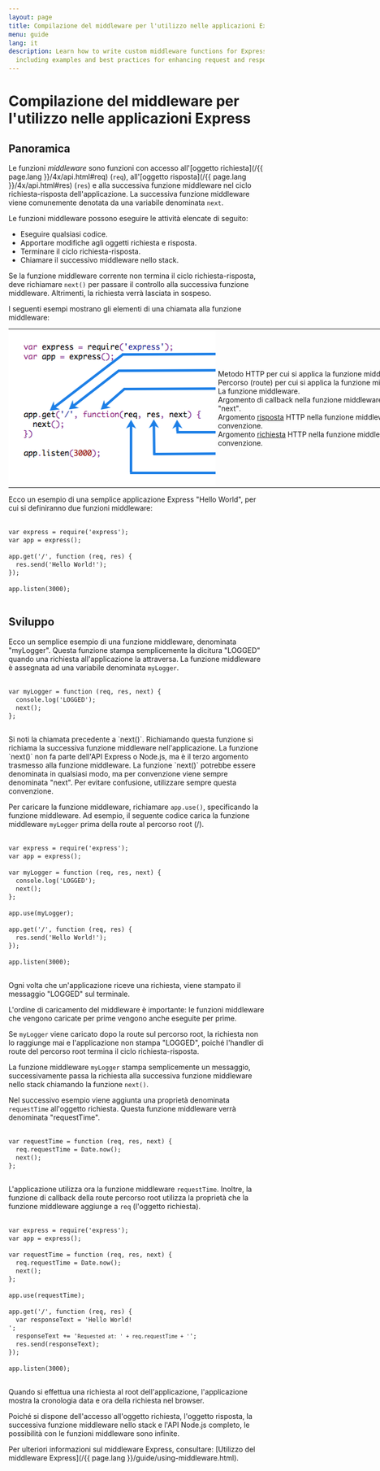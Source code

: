 ```yaml
---
layout: page
title: Compilazione del middleware per l'utilizzo nelle applicazioni Express
menu: guide
lang: it
description: Learn how to write custom middleware functions for Express.js applications,
  including examples and best practices for enhancing request and response handling.
---
```


# Compilazione del middleware per l'utilizzo nelle applicazioni Express

<h2>Panoramica</h2>

Le funzioni *middleware* sono funzioni con accesso all'[oggetto richiesta](/{{ page.lang }}/4x/api.html#req)  (`req`), all'[oggetto risposta](/{{ page.lang }}/4x/api.html#res) (`res`) e alla successiva funzione middleware nel ciclo richiesta-risposta dell'applicazione. La successiva funzione middleware viene comunemente denotata da una variabile denominata `next`.

Le funzioni middleware possono eseguire le attività elencate di seguito:

* Eseguire qualsiasi codice.
* Apportare modifiche agli oggetti richiesta e risposta.
* Terminare il ciclo richiesta-risposta.
* Chiamare il successivo middleware nello stack.

Se la funzione middleware corrente non termina il ciclo richiesta-risposta, deve richiamare `next()` per passare il controllo alla successiva funzione middleware. Altrimenti, la richiesta verrà lasciata in sospeso.

I seguenti esempi mostrano gli elementi di una chiamata alla funzione middleware:

<table style="padding: 0; border: 0; width: 960px; margin-bottom: 10px;">
<tr><td style="margin: 0; padding: 0px; border: 0; width: 410px;">
<img src="/images/express-mw.png" style="margin: 0px; padding: 0px; width: 410px; height: 308px;" />
</td>
<td style="margin: 0; padding: 0 0 0 5px; border: 0; width: 550px;">
<div class="callout" id="callout1">Metodo HTTP per cui si applica la funzione middleware.</div>

<div class="callout" id="callout2">Percorso (route) per cui si applica la funzione middleware.</div>

<div class="callout" id="callout3">La funzione middleware.</div>

<div class="callout" id="callout4">Argomento di callback nella funzione middleware, denominata per convenzione "next".</div>

<div class="callout" id="callout5">Argomento <a href="../4x/api.html#res">risposta</a> HTTP nella funzione middleware, denominato "res" per convenzione.</div>

<div class="callout" id="callout6">Argomento <a href="../4x/api.html#req">richiesta</a> HTTP nella funzione middleware, denominato "req" per convenzione.</div>
</td></tr>
</table>

<!--
<pre>
<code class="language-javascript" translate="no">
var express = require('express');
var app = express();
app.get('/', function(req, res, next) {
	next();
});
</code>
</pre>

* <code>app.get</code>: Metodo HTTP per cui si applica la funzione middleware.

* <code>'/'</code>: Percorso (route) per cui si applica la funzione middleware.

* <code>function</code>: La funzione middleware.

* <code>req</code>: Argomento <a href="../4x/api.html#req">richiesta</a> HTTP nella funzione middleware, denominato "req" per convenzione.

* <code>res</code>: Argomento <a href="../4x/api.html#res">risposta</a> HTTP nella funzione middleware, denominato "res" per convenzione.

* <code>next</code>: Argomento di callback nella funzione middleware, denominata per convenzione "next".
-->

Ecco un esempio di una semplice applicazione Express "Hello World", per cui si definiranno due funzioni middleware:

<pre>
<code class="language-javascript" translate="no">
var express = require('express');
var app = express();

app.get('/', function (req, res) {
  res.send('Hello World!');
});

app.listen(3000);
</code>
</pre>

<h2>Sviluppo</h2>

Ecco un semplice esempio di una funzione middleware, denominata "myLogger". Questa funzione stampa semplicemente la dicitura "LOGGED" quando una richiesta all'applicazione la attraversa. La funzione middleware è assegnata ad una variabile denominata `myLogger`.

<pre>
<code class="language-javascript" translate="no">
var myLogger = function (req, res, next) {
  console.log('LOGGED');
  next();
};
</code>
</pre>

<div class="doc-box doc-notice" markdown="1">
Si noti la chiamata precedente a `next()`.  Richiamando questa funzione si richiama la successiva funzione middleware nell'applicazione.
La funzione `next()` non fa parte dell'API Express o Node.js, ma è il terzo argomento trasmesso alla funzione middleware.  La funzione `next()` potrebbe essere denominata in qualsiasi modo, ma per convenzione viene sempre denominata "next". Per evitare confusione, utilizzare sempre questa convenzione.
</div>

Per caricare la funzione middleware, richiamare `app.use()`, specificando la funzione middleware.
Ad esempio, il seguente codice carica la funzione middleware `myLogger` prima della route al percorso root (/).

<pre>
<code class="language-javascript" translate="no">
var express = require('express');
var app = express();

var myLogger = function (req, res, next) {
  console.log('LOGGED');
  next();
};

app.use(myLogger);

app.get('/', function (req, res) {
  res.send('Hello World!');
});

app.listen(3000);
</code>
</pre>

Ogni volta che un'applicazione riceve una richiesta, viene stampato il messaggio "LOGGED" sul terminale.

L'ordine di caricamento del middleware è importante: le funzioni middleware che vengono caricate per prime vengono anche eseguite per prime.

Se `myLogger` viene caricato dopo la route sul percorso root, la richiesta non lo raggiunge mai e l'applicazione non stampa "LOGGED", poiché l'handler di route del percorso root termina il ciclo richiesta-risposta.

La funzione middleware `myLogger` stampa semplicemente un messaggio, successivamente passa la richiesta alla successiva funzione middleware nello stack chiamando la funzione `next()`.

Nel successivo esempio viene aggiunta una proprietà denominata `requestTime` all'oggetto richiesta. Questa funzione middleware verrà denominata "requestTime".

<pre>
<code class="language-javascript" translate="no">
var requestTime = function (req, res, next) {
  req.requestTime = Date.now();
  next();
};
</code>
</pre>

L'applicazione utilizza ora la funzione middleware `requestTime`. Inoltre, la funzione di callback della route percorso root utilizza la proprietà che la funzione middleware aggiunge a `req` (l'oggetto richiesta).

<pre>
<code class="language-javascript" translate="no">
var express = require('express');
var app = express();

var requestTime = function (req, res, next) {
  req.requestTime = Date.now();
  next();
};

app.use(requestTime);

app.get('/', function (req, res) {
  var responseText = 'Hello World!<br>';
  responseText += '<small>Requested at: ' + req.requestTime + '</small>';
  res.send(responseText);
});

app.listen(3000);
</code>
</pre>

Quando si effettua una richiesta al root dell'applicazione, l'applicazione mostra la cronologia data e ora della richiesta nel browser.

Poiché si dispone dell'accesso all'oggetto richiesta, l'oggetto risposta, la successiva funzione middleware nello stack e l'API Node.js completo, le possibilità con le funzioni middleware sono infinite.

Per ulteriori informazioni sul middleware Express, consultare: [Utilizzo del middleware Express](/{{ page.lang }}/guide/using-middleware.html).
